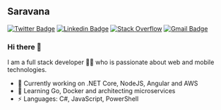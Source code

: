 ## Saravana
[![Twitter Badge](https://img.shields.io/badge/-Twitter-1ca0f1?style=flat-square&labelColor=1ca0f1&logo=twitter&logoColor=white&link=https://twitter.com/saravanaj1)](https://twitter.com/saravanaj1) [![Linkedin Badge](https://img.shields.io/badge/-LinkedIn-blue?style=flat-square&logo=Linkedin&logoColor=white&link=https://www.linkedin.com/in/saravanabhavanj/)](https://www.linkedin.com/in/saravanabhavanj/) [![Stack Overflow](https://img.shields.io/badge/-Stack%20Overflow-333232?style=flat-square&logo=stack-overflow&logoColor=f48024&link=https://stackoverflow.com/users/2419531/saravana)](https://stackoverflow.com/users/2419531/saravana)
[![Gmail Badge](https://img.shields.io/badge/-Email-c14438?style=flat-square&logo=Gmail&logoColor=white&link=mailto:saravanabhavanj@gmail.com)](mailto:saravanabhavanj@gmail.com?subject=Hi%20from%20GitHub)

### Hi there 👋

I am a full stack developer 👨‍💻 who is passionate about web and mobile technologies. 

- 🔭 Currently working on .NET Core, NodeJS, Angular and AWS
- 🌱 Learning Go, Docker and architecting microservices
-  ⚡ Languages: C#, JavaScript, PowerShell
